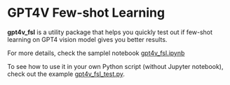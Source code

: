 # GPT4V Few-shot Learning 

**gpt4v_fsl** is a utility package that helps you quickly test out if few-shot learning on GPT4 vision model gives you better results. 

For more details, check the samplel notebook [gpt4v_fsl.ipynb](./gpt4v_fsl.ipynb)

To see how to use it in your own Python script (without Jupyter notebook), check out the example [gpt4v_fsl_test.py](./gpt4v_fsl_test.py).